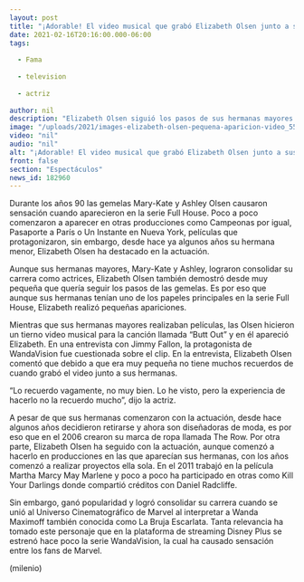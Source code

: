 ```yaml
---
layout: post
title: "¡Adorable! El video musical que grabó Elizabeth Olsen junto a sus hermanas Mary-Kate y Ashley"
date: 2021-02-16T20:16:00.000-06:00
tags:
  
  - Fama
  
  - television
  
  - actriz
  
author: nil
description: "Elizabeth Olsen siguió los pasos de sus hermanas mayores Mary-Kate y Ashley Olsen en la actuación y desde pequeña participó con ellas en un video musical. "
image: "/uploads/2021/images-elizabeth-olsen-pequena-aparicion-video_55_0_1045_650.jpg"
video: "nil"
audio: "nil"
alt: "¡Adorable! El video musical que grabó Elizabeth Olsen junto a sus hermanas Mary-Kate y Ashley"
front: false
section: "Espectáculos"
news_id: 182960
---
```


Durante los años 90 las gemelas Mary-Kate y Ashley Olsen causaron sensación cuando aparecieron en la serie Full House. Poco a poco comenzaron a aparecer en otras producciones como Campeonas por igual, Pasaporte a París o Un Instante en Nueva York, películas que protagonizaron, sin embargo, desde hace ya algunos años su hermana menor, Elizabeth Olsen ha destacado en la actuación. 

Aunque sus hermanas mayores, Mary-Kate y Ashley, lograron consolidar su carrera como actrices, Elizabeth Olsen también demostró desde muy pequeña que quería seguir los pasos de las gemelas. Es por eso que aunque sus hermanas tenían uno de los papeles principales en la serie Full House, Elizabeth realizó pequeñas apariciones. 

Mientras que sus hermanas mayores realizaban películas, las Olsen hicieron un tierno video musical para la canción llamada “Butt Out” y en él apareció Elizabeth. En una entrevista con Jimmy Fallon, la protagonista de WandaVision fue cuestionada sobre el clip. En la entrevista, Elizabeth Olsen comentó que debido a que era muy pequeña no tiene muchos recuerdos de cuando grabó el video junto a sus hermanas.

“Lo recuerdo vagamente, no muy bien. Lo he visto, pero la experiencia de hacerlo no la recuerdo mucho”, dijo la actriz. 

A pesar de que sus hermanas comenzaron con la actuación, desde hace algunos años decidieron retirarse y ahora son diseñadoras de moda, es por eso que en el 2006 crearon su marca de ropa llamada The Row. Por otra parte, Elizabeth Olsen ha seguido con la actuación, aunque comenzó a hacerlo en producciones en las que aparecían sus hermanas, con los años comenzó a realizar proyectos ella sola. En el 2011 trabajó en la película Martha Marcy May Marlene y poco a poco ha participado en otras como Kill Your Darlings donde compartió créditos con Daniel Radcliffe.

Sin embargo, ganó popularidad y logró consolidar su carrera cuando se unió al Universo Cinematográfico de Marvel al interpretar a Wanda Maximoff también conocida como La Bruja Escarlata.  Tanta relevancia ha tomado este personaje que en la plataforma de streaming Disney Plus se estrenó hace poco la serie WandaVision, la cual ha causado sensación entre los fans de Marvel.

(milenio)